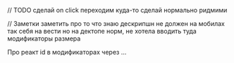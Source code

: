 
// TODO
сделай on click переходим куда-то 
сделай нормально ридмими 

// Заметки
заметить про то что знаю дескрипшн не должен на мобилах так себя на вести но на дектопе норм,
 не хотела вводить туда модификаторы размера
 
Про реакт id в модификаторах через ...

